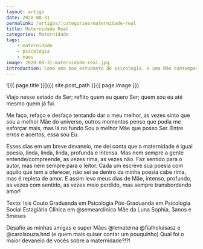 ```yaml
---
layout: artigo
date: 2020-08-31
permalink: /artigos/:categories/maternidade-real
title: Maternidade Real
categories: Maternidade
tags: 
    - maternidade
    - psicologia
    - maes
image: 2020-08-31-maternidade-real.jpg
introduction: Como uma boa estudante de psicologia, e uma Mãe contemporânea, reflito muito sobre esse papel de Ser Mãe nos dias atuais. 
---
```


![{{ page.title }}]({{ site.post_path  }}{{ page.image }})

Viajo nesse estado de Ser; reflito quem eu quero Ser; quem sou eu até mesmo quem já fui.

Me faço, refaço e desfaço tentando dar o meu melhor, as vezes sinto que sou a melhor Mãe do universo, outros momentos penso que podia me esforçar mais, mas lá no fundo Sou a melhor Mãe que posso Ser. Entre erros e acertos, essa sou Eu.

Esses dias em um breve devaneio, me dei conta que a maternidade é igual poesia, linda, linda, linda, profunda e intensa. Mas nem sempre a gente entende/compreende, as vezes rima, as vezes não. Faz sentido para o autor, mas nem sempre para o leitor. Cada um escreve sua poesia com aquilo que tem a oferecer, não sei se dentro da minha poesia cabe rima, mas é repleta de amor. E assim levo meus dias de Mãe, intenso, profundo, as vezes com sentido, as vezes meio perdido, mas sempre transbordando amor!

Texto: Isis Couto
Graduanda em Psicologia
Pós-Graduanda em Psicologia Social
Estagiária Clínica em @semearclinica
Mãe da Luna Sophia, 3anos e 5meses

Desafio as minhas amigas e super Mães @lematerna @fialholuisasz e @carolsouza.hnd (e quem mais quiser contar um pouquinho)
Qual foi o maior devaneio de vocês sobre a maternidade?!?!